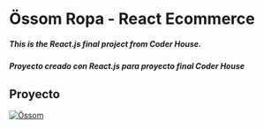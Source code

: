 # Össom Ropa - React Ecommerce

##### This is the React.js final project from Coder House.

##### Proyecto creado con React.js para proyecto final Coder House


## Proyecto

[![Össom ](https://ropa-store-react-8avpvglrq.vercel.app/ "Ossom")](https://ropa-store-react-8avpvglrq.vercel.app/ "Ossom")
